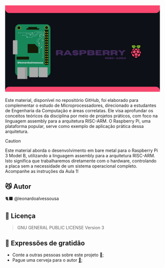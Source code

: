 ![BannerProject](https://raw.githubusercontent.com/leonardoalvessousa/RaspAsmBareMetal/refs/heads/main/rpiIMG.jpg)

Este material, disponível no repositório GitHub, foi elaborado para complementar o estudo de Microprocessadores, direcionado a estudantes de Engenharia da Computação e áreas correlatas. Ele visa aprofundar os conceitos teóricos da disciplina por meio de projetos práticos, com foco na linguagem assembly para a arquitetura RISC-ARM. O Raspberry Pi, uma plataforma popular, serve como exemplo de aplicação prática dessa arquitetura.

> [!CAUTION]
> Este material aborda o desenvolvimento em bare metal para o Raspberry Pi 3 Model B, utilizando a linguagem assembly para a arquitetura RISC-ARM. Isto significa que trabalharemos diretamente com o hardware, controlando a placa sem a necessidade de um sistema operacional completo. Acompanhe as instruções da Aula 1!

## 😼 Autor

 🐈‍⬛ @leonardoalvessousa

## 📄 Licença

   >GNU GENERAL PUBLIC LICENSE Version 3
>
## 🎁 Expressões de gratidão

- Conte a outras pessoas sobre este projeto 📢;
- Pague uma cerveja para o autor **[🍺](https://nubank.com.br/cobrar/f7g6w/6755dd2c-8e3d-4c14-9976-b1afefc8ae07)**;

